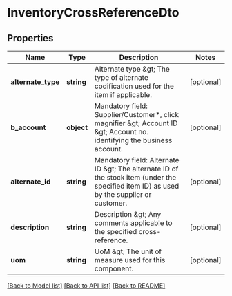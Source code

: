 # InventoryCrossReferenceDto

## Properties
Name | Type | Description | Notes
------------ | ------------- | ------------- | -------------
**alternate_type** | **string** | Alternate type &amp;gt; The type of alternate codification used for the item if applicable. | [optional] 
**b_account** | **object** | Mandatory field: Supplier/Customer*, click magnifier &amp;gt; Account ID &amp;gt; Account no. identifying the business account. | [optional] 
**alternate_id** | **string** | Mandatory field: Alternate ID &amp;gt; The alternate ID of the stock item (under the specified item ID) as used by the supplier or customer. | [optional] 
**description** | **string** | Description &amp;gt; Any comments applicable to the specified cross-reference. | [optional] 
**uom** | **string** | UoM &amp;gt; The unit of measure used for this component. | [optional] 

[[Back to Model list]](../README.md#documentation-for-models) [[Back to API list]](../README.md#documentation-for-api-endpoints) [[Back to README]](../README.md)


